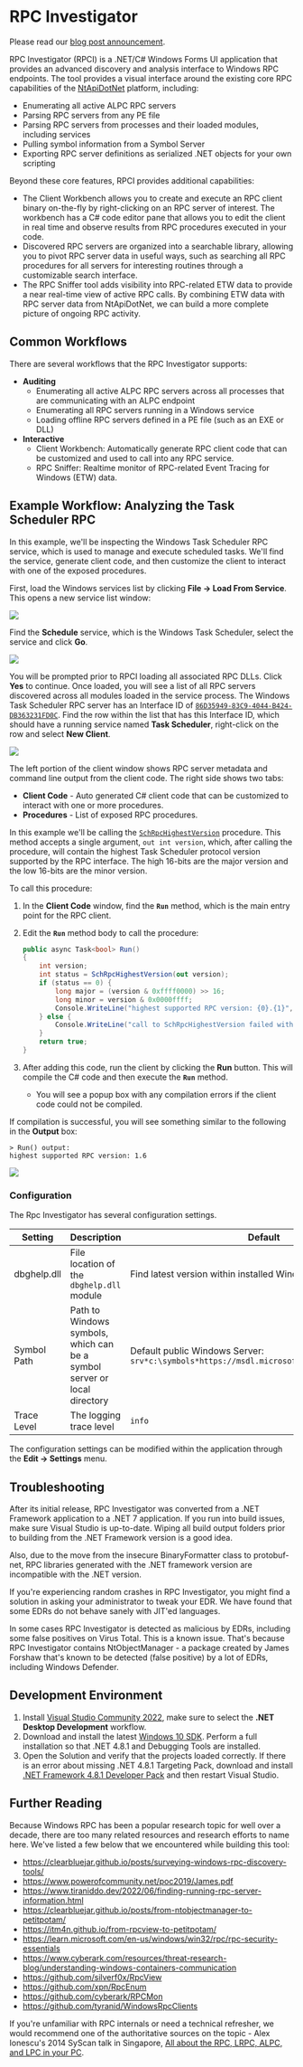 # RPC Investigator

Please read our [blog post announcement](https://blog.trailofbits.com/2023/01/17/rpc-investigator-microsoft-windows-remote-procedure-call/).

RPC Investigator (RPCI) is a .NET/C# Windows Forms UI application that provides an advanced discovery and analysis interface to Windows RPC endpoints. The tool provides a visual interface around the existing core RPC capabilities of the [NtApiDotNet](https://github.com/googleprojectzero/sandbox-attacksurface-analysis-tools/tree/main/NtApiDotNet) platform, including:

* Enumerating all active ALPC RPC servers
* Parsing RPC servers from any PE file
* Parsing RPC servers from processes and their loaded modules, including services
* Pulling symbol information from a Symbol Server
* Exporting RPC server definitions as serialized .NET objects for your own scripting

Beyond these core features, RPCI provides additional capabilities:

* The Client Workbench allows you to create and execute an RPC client binary on-the-fly by right-clicking on an RPC server of interest. The workbench has a C# code editor pane that allows you to edit the client in real time and observe results from RPC procedures executed in your code.
* Discovered RPC servers are organized into a searchable library, allowing you to pivot RPC server data in useful ways, such as searching all RPC procedures for all servers for interesting routines through a customizable search interface.
* The RPC Sniffer tool adds visibility into RPC-related ETW data to provide a near real-time view of active RPC calls. By combining ETW data with RPC server data from NtApiDotNet, we can build a more complete picture of ongoing RPC activity.

## Common Workflows

There are several workflows that the RPC Investigator supports:

- **Auditing**
  - Enumerating all active ALPC RPC servers across all processes that are communicating with an ALPC endpoint
  - Enumerating all RPC servers running in a Windows service
  - Loading offline RPC servers defined in a PE file (such as an EXE or DLL)
- **Interactive**
  - Client Workbench: Automatically generate RPC client code that can be customized and used to call into any RPC service.
  - RPC Sniffer: Realtime monitor of RPC-related Event Tracing for Windows (ETW) data.

## Example Workflow: Analyzing the Task Scheduler RPC

In this example, we'll be inspecting the Windows Task Scheduler RPC service, which is used to manage and execute scheduled tasks. We'll find the service, generate client code, and then customize the client to interact with one of the exposed procedures.

First, load the Windows services list by clicking **File -> Load From Service**. This opens a new service list window:

![](docs/img/ServiceListWindow.png)

Find the **Schedule** service, which is the Windows Task Scheduler, select the service and click **Go**.

![](docs/img/ScheduleService.png)

You will be prompted prior to RPCI loading all associated RPC DLLs. Click **Yes** to continue. Once loaded, you will see a list of all RPC servers discovered across all modules loaded in the service process. The Windows Task Scheduler RPC server has an Interface ID of [`86D35949-83C9-4044-B424-DB363231FD0C`](https://learn.microsoft.com/en-us/openspecs/windows_protocols/ms-tsch/fbab083e-f79f-4216-af4c-d5104a913d40). Find the row within the list that has this Interface ID, which should have a running service named **Task Scheduler**, right-click on the row and select **New Client**.

![](docs/img/TaskSchedulerClient.png)

The left portion of the client window shows RPC server metadata and command line output from the client code. The right side shows two tabs:

- **Client Code** - Auto generated C# client code that can be customized to interact with one or more procedures. 
- **Procedures** - List of exposed RPC procedures.

In this example we'll be calling the [`SchRpcHighestVersion`](https://learn.microsoft.com/en-us/openspecs/windows_protocols/ms-tsch/b266c231-52db-4244-88da-725cf2a9557a) procedure. This method accepts a single argument, `out int version`, which, after calling the procedure, will contain the highest Task Scheduler protocol version supported by the RPC interface. The high 16-bits are the major version and the low 16-bits are the minor version.

To call this procedure:

1. In the **Client Code** window, find the **`Run`** method, which is the main entry point for the RPC client.
2. Edit the **`Run`** method body to call the procedure:
   ```cs
   public async Task<bool> Run()
   {
       int version;
       int status = SchRpcHighestVersion(out version);
       if (status == 0) {
           long major = (version & 0xffff0000) >> 16;
           long minor = version & 0x0000ffff;
           Console.WriteLine("highest supported RPC version: {0}.{1}", major, minor);
       } else {
           Console.WriteLine("call to SchRpcHighestVersion failed with error: {0:X}", status);
       }
       return true;
   }
   ```

3. After adding this code, run the client by clicking the **Run** button. This will compile the C# code and then execute the **`Run`** method.
   - You will see a popup box with any compilation errors if the client code could not be compiled.

If compilation is successful, you will see something similar to the following in the **Output** box:

```
> Run() output:
highest supported RPC version: 1.6
```

![](docs/img/TaskSchedulerClient-Version.png)


### Configuration

The Rpc Investigator has several configuration settings.

| Setting | Description | Default |
|---------|-------------|---------|
| dbghelp.dll | File location of the `dbghelp.dll` module | Find latest version within installed Windows Kits. |
| Symbol Path | Path to Windows symbols, which can be a symbol server or local directory | Default public Windows Server: `srv*c:\symbols*https://msdl.microsoft.com/download/symbols` |
| Trace Level | The logging trace level | `info` |

The configuration settings can be modified within the application through the **Edit -> Settings** menu.

## Troubleshooting

After its initial release, RPC Investigator was converted from a .NET Framework application to a .NET 7 application. If you run into build issues, make sure Visual Studio is up-to-date. Wiping all build output folders prior to building from the .NET Framework version is a good idea.

Also, due to the move from the insecure BinaryFormatter class to protobuf-net, RPC libraries generated with the .NET framework version are incompatible with the .NET version.

If you're experiencing random crashes in RPC Investigator, you might find a solution in asking your administrator to tweak your EDR. We have found that some EDRs do not behave sanely with JIT'ed languages.

In some cases RPC Investigator is detected as malicious by EDRs, including some false positives on Virus Total. This is a known issue. That's because RPC Investigator contains NtObjectManager - a package created by James Forshaw that's known to be detected (false positive) by a lot of EDRs, including Windows Defender.

## Development Environment

1. Install [Visual Studio Community 2022](https://visualstudio.microsoft.com/vs/community/), make sure to select the **.NET Desktop Development** workflow.
2. Download and install the latest [Windows 10 SDK](https://developer.microsoft.com/en-us/windows/downloads/windows-sdk/). Perform a full installation so that .NET 4.8.1 and Debugging Tools are installed.
3. Open the Solution and verify that the projects loaded correctly. If there is an error about missing .NET 4.8.1 Targeting Pack, download and install [.NET Framework 4.8.1 Developer Pack](https://dotnet.microsoft.com/en-us/download/dotnet-framework/net481) and then restart Visual Studio.

## Further Reading

Because Windows RPC has been a popular research topic for well over a decade, there are too many related resources and research efforts to name here. We've listed a few below that we encountered while building this tool:

* https://clearbluejar.github.io/posts/surveying-windows-rpc-discovery-tools/
* https://www.powerofcommunity.net/poc2019/James.pdf
* https://www.tiraniddo.dev/2022/06/finding-running-rpc-server-information.html 
* https://clearbluejar.github.io/posts/from-ntobjectmanager-to-petitpotam/ 
* https://itm4n.github.io/from-rpcview-to-petitpotam/ 
* https://learn.microsoft.com/en-us/windows/win32/rpc/rpc-security-essentials 
* https://www.cyberark.com/resources/threat-research-blog/understanding-windows-containers-communication 
* https://github.com/silverf0x/RpcView
* https://github.com/xpn/RpcEnum
* https://github.com/cyberark/RPCMon 
* https://github.com/tyranid/WindowsRpcClients 

If you're unfamiliar with RPC internals or need a technical refresher, we would recommend one of the authoritative sources on the topic - Alex Ionescu's 2014 SyScan talk in Singapore, [All about the RPC, LRPC, ALPC, and LPC in your PC](https://www.youtube.com/watch?v=UNpL5csYC1E).
